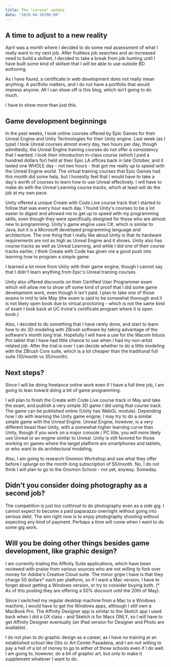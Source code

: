 ```yaml
---
title: The "corona" update
date: "2020-04-26T00:00"
---
```


## A time to adjust to a new reality

April was a month where I decided to do some real assessment of what I really want in my next job. After fruitless job searches and an increased need to build a skillset, I decided to take a break from job hunting until I have built some kind of skillset that I will be able to use outside BD authoring.

As I have found, a certificate in web development does not really mean anything. A portfolio matters, and I do not have a portfolio that would impress anyone. All I can show off is this blog, which isn't going to do much.

I have to show more than just this.

## Game development beginnings

In the past weeks, I took online courses offered by Epic Games for their Unreal Engine and Unity Technologies for their Unity engine. Last week (as I type) I took Unreal courses almost every day, two hours per day, though admittedly, the Unreal Engine training courses do not offer a consistency that I wanted. I took their introduction in-class course (which I paid a hundred dollars for) held at their Epic LA offices back in late October, and it lasted one WHOLE day - not two hours - that got me really up to speed with the Unreal Engine world. The virtual training courses that Epic Games had this month did some help, but I honestly feel that I would have to take a day's worth of courses to learn how to use Unreal effectively. I will have to make do with the Unreal Learning course tracks, which at least will do the job at my own pace.

Unity offered a unique Create with Code Live course track that I started to follow that was every hour each day. I found Unity's courses to be a lot easier to digest and allowed me to get up to speed with my programming skills, even though they were specifically designed for those who are almost new to programming. Unity's game engine uses C#, which is similar to Java, but it is a Microsoft developed programming language and architecture. The one thing that I really like about Unity is that its hardware requirements are not as high as Unreal Engine and it shows. Unity also has course tracks as well as Unreal Learning, and while I did one of their course tracks earlier, I think Create with Code  has given me a good push into learning how to program a simple game.

I learned a lot more from Unity with their game engine, though I cannot say that I didn't learn anything from Epic's Unreal training courses. 

Unity also offered discounts on their Certified User Programmer exam which will allow me to show off some kind of proof that I did some game development work, even though it isn't paid. I plan to take one of those exams in mid to late May (the exam is said to be somewhat thorough and it is not likely open book due to virtual proctoring - which is not the same kind of exam I took back at UC Irvine's certificate program where it is open book.)

Also, I decided to do something that I have rarely done, and start to learn how to do 3D modeling with ZBrush software by taking advantage of the software's month long trial. Hopefully I will have a use for the Wacom Intuos Pro tablet that I have had little chance to use when I had my non-artist related job. After the trial is over I can decide whether to do a little modeling with the ZBrush Core suite, which is a lot cheaper than the traditional full suite (10/month vs 35/month).

## Next steps?

Since I will be doing freelance online work even if I have a full time job, I am going to lean toward doing a bit of game programming.

I will plan to finish the Create with Code Live course track in May and take the exam, and publish a very simple 3D game I did using that course track. The game can be published online (Unity has WebGL module). Depending how I do with learning the Unity game engine, I may try to do a similar simple game with the Unreal Engine. Unreal Engine, however, is a very different beast than Unity, with a somewhat higher learning curve than Unity, though if you work on a major console / PC title, you will more likely use Unreal or an engine similar to Unreal. Unity is still favored for those working on games where the target platform are smartphones and tablets, or who want to do architectural modeling.

Also, I am going to research Gnomon Workshop and see what they offer before I splurge on the month long subscription of 50/month. No, I do not think I will plan to go to the Gnomon School - not yet, anyway. Someday.

## Didn't you consider doing photography as a second job?

The competition is just too cutthroat to do photography even as a side gig. I cannot expect to become a paid paparazzo overnight without going into serious debt. The aim right now is to enjoy photography shooting without expecting any kind of payment. Perhaps a time will come when I want to do some gig work.

## Will you be doing other things besides game development, like graphic design?

I am currently trialing the Affinity Suite applications, which have been reviewed with praise from various sources who are not willing to fork over money for Adobe's Creative Cloud suite. The minor gripe I have is that they charge 50 dollars* each per platform, so if I want a Mac version, I have to forget about getting a Windows version, or try to consider buying both. (* As of this posting they are offering a 50% discount until the 20th of May).

Since I switched my regular desktop machine from a Mac to a Windows machine, I would have to get the Windows apps, although I still own a MacBook Pro. The Affinity Designer app is similar to the Sketch app I used back when I did a UX class - and Sketch is for Macs ONLY, so I will have to get Affinity Designer eventually (an iPad version for Designer and Photo are available).

I do not plan to do graphic design as a career, as I have no training at an established school like Otis or Art Center Pasadena, and I am not willing to pay a hell of a lot of money to go to either of those schools even if I do well. I am going to, however, do a bit of graphic art, but only to make it supplement whatever I want to do.


